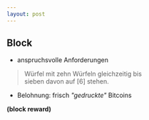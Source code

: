 ```yaml
---
layout: post
---
```


## Block

* anspruchsvolle Anforderungen

> Würfel mit zehn Würfeln gleichzeitig bis  
sieben davon auf [6] stehen.

* Belohnung: frisch *"gedruckte"* Bitcoins

**(block reward)**
